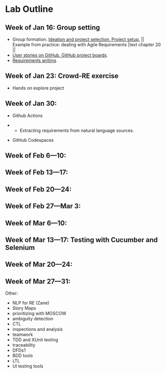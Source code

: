 # Lab Outline

## Week of Jan 16: Group setting
- Group formation. [Ideation and project selection. Project setup.](labs/project-overview.md)
  || Example from practice: dealing with Agile Requirements |text chapter 20 ||
- [User stories on GitHub. GitHub project boards](labs/github-reqs.md).
- [Requirements writing](labs/writing-req.md). 

## Week of Jan 23: Crowd-RE exercise
- Hands on explore project 

## Week of Jan 30: 
- Github Actions
- - Extracting requirements from natural language sources. 

- GitHub Codespaces
## Week of Feb 6—10: 
## Week of Feb 13—17: 
## Week of Feb 20—24: 
## Week of Feb 27—Mar 3: 
## Week of Mar 6—10: 
## Week of Mar 13—17: Testing with Cucumber and Selenium

## Week of Mar 20—24: 
## Week of Mar 27—31: 

Other:
- NLP for RE (Zane)
- Story Maps
- prioritizing with MOSCOW
- ambiguity detection
- CTL
- inspections and analysis
- teamwork
- TDD and XUnit testing
- traceability 
- DFDs?
- BDD tools
- LTL
- UI testing tools